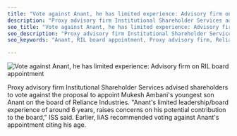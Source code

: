 ```yaml
---
title: "Vote against Anant, he has limited experience: Advisory firm on RIL board appointment"
description: "Proxy advisory firm Institutional Shareholder Services advised shareholders to vote against the proposal to appoint Mukesh Ambani's youngest son Anant on the board of Reliance Industries. Anant's limited leadership/board experience of around 6 years, raises concerns on his potential contribution to the board."
seo_title: "Vote against Anant, he has limited experience: Advisory firm on RIL board appointment"
seo_description: "Proxy advisory firm Institutional Shareholder Services advised shareholders to vote against the proposal to appoint Mukesh Ambani's youngest son Anant on the board of Reliance Industries. Anant's limited leadership/board experience of around 6 years, raises concerns on his potential contribution to the board."
seo_keywords: "Anant, RIL board appointment, Proxy advisory firm, Reliance Industries, leadership experience, board experience"

---
```


![Vote against Anant, he has limited experience: Advisory firm on RIL board appointment](https://static.inshorts.com/inshorts/images/v1/variants/jpg/m/2023/10_oct/17_tue/img_1697517428275_688.jpg)

Proxy advisory firm Institutional Shareholder Services advised shareholders to vote against the proposal to appoint Mukesh Ambani's youngest son Anant on the board of Reliance Industries. "Anant's limited leadership/board experience of around 6 years, raises concerns on his potential contribution to the board," ISS said. Earlier, IiAS recommended voting against Anant's appointment citing his age.